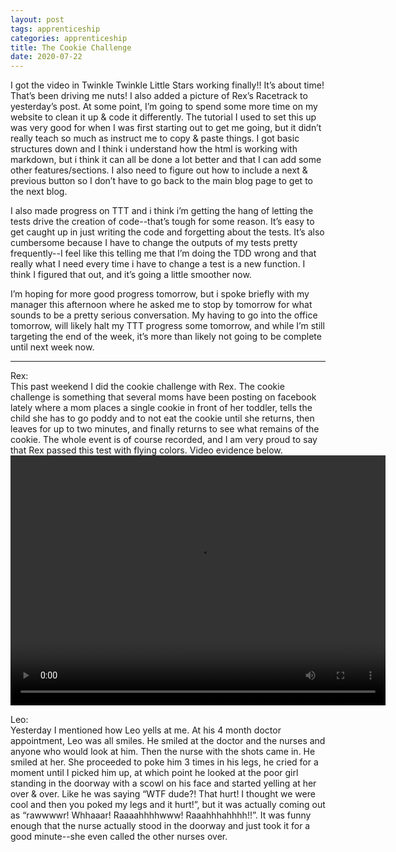 ```yaml
---
layout: post 
tags: apprenticeship
categories: apprenticeship
title: The Cookie Challenge
date: 2020-07-22
---
```


I got the video in Twinkle Twinkle Little Stars working finally!!  It’s about time!  That’s been driving me nuts!  I also added a picture of Rex’s Racetrack to yesterday’s post.  At some point, I’m going to spend some more time on my website to clean it up & code it differently.  The tutorial I used to set this up was very good for when I was first starting out to get me going, but it didn’t really teach so much as instruct me to copy & paste things.  I got basic structures down and I think i understand how the html is working with markdown, but i think it can all be done a lot better and that I can add some other features/sections.  I also need to figure out how to include a next & previous button so I don’t have to go back to the main blog page to get to the next blog.  

I also made progress on TTT and i think i’m getting the hang of letting the tests drive the creation of code--that’s tough for some reason.  It’s easy to get caught up in just writing the code and forgetting about the tests.  It’s also cumbersome because I have to change the outputs of my tests pretty frequently--I feel like this telling me that I’m doing the TDD wrong and that really what I need every time i have to change a test is a new function.  I think I figured that out, and it’s going a little smoother now.

I’m hoping for more good progress tomorrow, but i spoke briefly with my manager this afternoon where he asked me to stop by tomorrow for what sounds to be a pretty serious conversation. My having to go into the office tomorrow, will likely halt my TTT progress some tomorrow, and while I’m still targeting the end of the week, it’s more than likely not going to be complete until next week now.


***
Rex:  
This past weekend I did the cookie challenge with Rex.  The cookie challenge is something that several moms have been posting on facebook lately where a mom places a single cookie in front of her toddler, tells the child she has to go poddy and to not eat the cookie until she returns, then leaves for up to two minutes, and finally returns to see what remains of the cookie.  The whole event is of course recorded, and I am very proud to say that Rex passed this test with flying colors.  Video evidence below.
<video src="https://maniginam.github.io/apprenticeship/pics&vids/CookieChallenge.mp4" width="600" height="400" controls></video>


Leo:  
Yesterday I mentioned how Leo yells at me.  At his 4 month doctor appointment, Leo was all smiles.  He smiled at the doctor and the nurses and anyone who would look at him.  Then the nurse with the shots came in.  He smiled at her.  She proceeded to poke him 3 times in his legs, he cried for a moment until I picked him up, at which point he looked at the poor girl standing in the doorway with a scowl on his face and started yelling at her over & over.  Like he was saying “WTF dude?!  That hurt!  I thought we were cool and then you poked my legs and it hurt!”, but it was actually coming out as “rawwwwr! Whhaaar!  Raaaahhhhwww!  Raaahhhahhhh!!”.  It was funny enough that the nurse actually stood in the doorway and just took it for a good minute--she even called the other nurses over.
